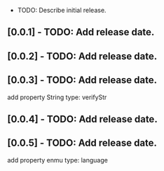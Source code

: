* TODO: Describe initial release.
## [0.0.1] - TODO: Add release date.
## [0.0.2] - TODO: Add release date.
## [0.0.3] - TODO: Add release date.
add property  String type: verifyStr
## [0.0.4] - TODO: Add release date.
## [0.0.5] - TODO: Add release date.
add property  enmu type: language

